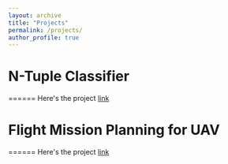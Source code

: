 ```yaml
---
layout: archive
title: "Projects"
permalink: /projects/
author_profile: true
---
```


# N-Tuple Classifier
======
Here's the project [link](https://github.com/sammitjain/N_Tuple_Classifier)

# Flight Mission Planning for UAV
======
Here's the project [link](https://github.com/sammitjain/UAV_flight_mission_planning)
